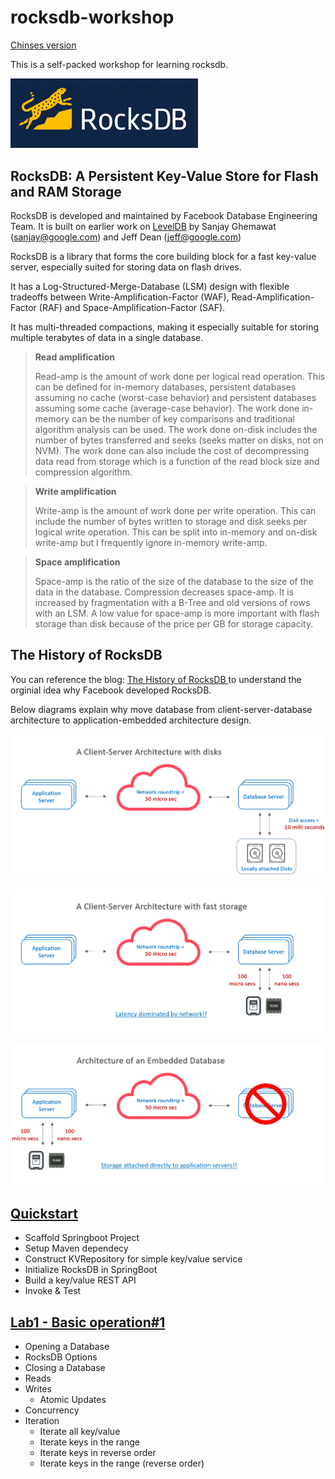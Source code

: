 # rocksdb-workshop

[Chinses version](README_zh-tw.md)

This is a self-packed workshop for learning rocksdb.

<img src="docs/rocksdb.png" width="300px"></img>

## RocksDB: A Persistent Key-Value Store for Flash and RAM Storage

RocksDB is developed and maintained by Facebook Database Engineering Team.
It is built on earlier work on [LevelDB](https://github.com/google/leveldb) by Sanjay Ghemawat (sanjay@google.com)
and Jeff Dean (jeff@google.com)

RocksDB is a library that forms the core building block for a fast
key-value server, especially suited for storing data on flash drives.

It has a Log-Structured-Merge-Database (LSM) design with flexible tradeoffs
between Write-Amplification-Factor (WAF), Read-Amplification-Factor (RAF)
and Space-Amplification-Factor (SAF). 

It has multi-threaded compactions,
making it especially suitable for storing multiple terabytes of data in a
single database.

> **Read amplification**
>
> Read-amp is the amount of work done per logical read operation. This can be defined for in-memory databases, persistent databases assuming no cache (worst-case behavior) and persistent databases assuming some cache (average-case behavior). The work done in-memory can be the number of key comparisons and traditional algorithm analysis can be used. The work done on-disk includes the number of bytes transferred and seeks (seeks matter on disks, not on NVM). The work done can also include the cost of decompressing data read from storage which is a function of the read block size and compression algorithm.

> **Write amplification**
> 
> Write-amp is the amount of work done per write operation. This can include the number of bytes written to storage and disk seeks per logical write operation. This can be split into in-memory and on-disk write-amp but I frequently ignore in-memory write-amp.

> **Space amplification**
> 
> Space-amp is the ratio of the size of the database to the size of the data in the database. Compression decreases space-amp. It is increased by fragmentation with a B-Tree and old versions of rows with an LSM. A low value for space-amp is more important with flash storage than disk because of the price per GB for storage capacity.

## The History of RocksDB

You can reference the blog: [The History of RocksDB ](http://rocksdb.blogspot.com/2013/11/the-history-of-rocksdb.html) to understand the orginial idea why Facebook developed RocksDB.

Below diagrams explain why move database from client-server-database architecture to application-embedded architecture design.

![](docs/c-s-with-disk.png)

![](docs/c-s-with-fast-storage.png)

![](docs/architecture-embed-db.png)

## [Quickstart](quickstart.md)

* Scaffold Springboot Project
* Setup Maven dependecy
* Construct KVRepository for simple key/value service
* Initialize RocksDB in SpringBoot
* Build a key/value REST API
* Invoke & Test

## [Lab1 - Basic operation#1](lab1.md)

* Opening a Database
* RocksDB Options
* Closing a Database
* Reads
* Writes
  * Atomic Updates
* Concurrency
* Iteration
  * Iterate all key/value
  * Iterate keys in the range
  * Iterate keys in reverse order
  * Iterate keys in the range (reverse order)
